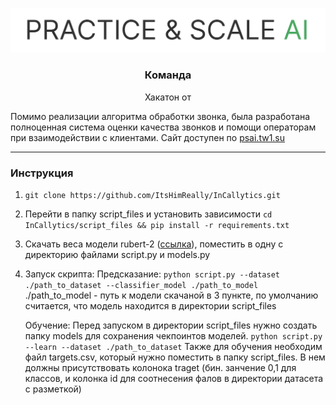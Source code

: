 <p align="center">
    <img width="636" alt="practice scale logo" src="assets/img/practice-scale_logo.png">
</p>

<h3 align="center">
    Команда <censored>
</h3>
<p align="center">
    Хакатон <censored> от <censored>
</p> 

Помимо реализации алгоритма обработки звонка, была разработана полноценная система оценки качества звонков и помощи операторам при взаимодействии с клиентами. Сайт доступен по [psai.tw1.su](https://psai.tw1.su/)

---
### Инструкция 

1. `git clone https://github.com/ItsHimReally/InCallytics.git`
2. Перейти в папку script_files и установить зависимости `cd InCallytics/script_files && pip install -r requirements.txt`
3. Скачать веса модели rubert-2 ([ссылка](https://drive.google.com/file/d/1WEIKdmmZLRExeU8Mr2JjP-6HS6UBpY_x/view)), поместить в одну с директорию файлами script.py и models.py
4. Запуск скрипта:
   Предсказание: 
       `python script.py --dataset ./path_to_dataset --classifier_model ./path_to_model`
       ./path_to_model - путь к модели скачаной в 3 пункте, по умолчанию считается, что модель находится в директории script_files
   
   Обучение:
       Перед запуском в директории script_files нужно создать папку models для сохранения чекпоинтов моделей.
       `python script.py --learn --dataset ./path_to_dataset`
       Также для обучения необходим файл targets.csv, который нужно поместить в папку script_files. В нем должны присутствовать колонока traget (бин. занчение 0,1 для классов, и колонка id для соотнесения фалов в директории датасета с разметкой)
